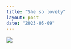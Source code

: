 ```yaml
---
title: "She so lovely"
layout: post
date: "2023-05-09"
---
```


![](/assets/images/2023/20230327_195736-1024x768.jpg)
